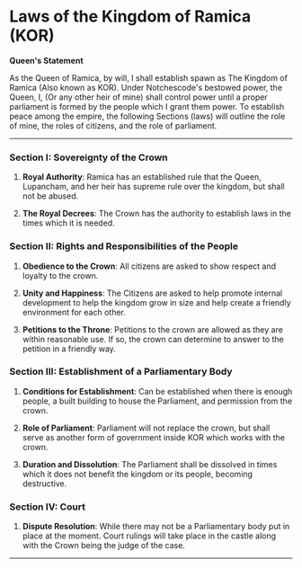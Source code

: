 # Laws of the Kingdom of Ramica (KOR)

**Queen's Statement**

As the Queen of Ramica, by will, I shall establish spawn as The Kingdom of Ramica (Also known as KOR). Under Notchescode's bestowed power, the Queen, I, (Or any other heir of mine) shall control power until a proper parliament is formed by the people which I grant them power. To establish peace among the empire, the following Sections (laws) will outline the role of mine, the roles of citizens, and the role of parliament.

---

### Section I: Sovereignty of the Crown

1. **Royal Authority**: Ramica has an established rule that the Queen, Lupancham, and her heir has supreme rule over the kingdom, but shall not be abused.

2. **The Royal Decrees**: The Crown has the authority to establish laws in the times which it is needed. 

### Section II: Rights and Responsibilities of the People

1. **Obedience to the Crown**: All citizens are asked to show respect and loyalty to the crown.

2. **Unity and Happiness**: The Citizens are asked to help promote internal development to help the kingdom grow in size and help create a friendly environment for each other.

3. **Petitions to the Throne**: Petitions to the crown are allowed as they are within reasonable use. If so, the crown can determine to answer to the petition in a friendly way.

### Section III: Establishment of a Parliamentary Body

1. **Conditions for Establishment**: Can be established when there is enough people, a built building to house the Parliament, and permission from the crown.

2. **Role of Parliament**: Parliament will not replace the crown, but shall serve as another form of government inside KOR which works with the crown.

3. **Duration and Dissolution**: The Parliament shall be dissolved in times which it does not benefit the kingdom or its people, becoming destructive.

### Section IV: Court

1. **Dispute Resolution**: While there may not be a Parliamentary body put in place at the moment. Court rulings will take place in the castle along with the Crown being the judge of the case.

---
